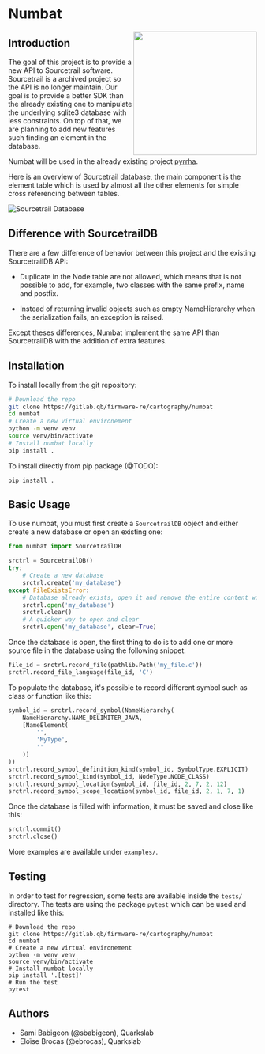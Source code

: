 # Numbat

<img align="right" src="https://gitlab.qb/sbabigeon/numbat/-/raw/main/docs/numbat.png" width="250" heigh="250">

## Introduction

The goal of this project is to provide a new API to Sourcetrail software. Sourcetrail is a archived project
so the API is no longer maintain. Our goal is to provide a better SDK than the already existing one to
manipulate the underlying sqlite3 database with less constraints. On top of that, we are planning to add
new features such finding an element in the database. 

Numbat will be used in the already existing project [pyrrha](https://gitlab.qb/firmware-re/cartography/pyrrha).

Here is an overview of Sourcetrail database, the main component is the element table which is used
by almost all the other elements for simple cross referencing between tables. 

![Sourcetrail Database](https://gitlab.qb/sbabigeon/numbat/-/raw/main/docs/sourcetrail_db.png)

## Difference with SourcetrailDB

There are a few difference of behavior between this project and the existing SourcetrailDB API:

 - Duplicate in the Node table are not allowed, which means that is not possible to add, for 
   example, two classes with the same prefix, name and postfix.

 - Instead of returning invalid objects such as empty NameHierarchy when the serialization fails,
   an exception is raised.

Except theses differences, Numbat implement the same API than SourcetrailDB with the addition of extra features.

## Installation 

To install locally from the git repository:    
```bash
# Download the repo
git clone https://gitlab.qb/firmware-re/cartography/numbat
cd numbat
# Create a new virtual environement 
python -m venv venv
source venv/bin/activate
# Install numbat locally
pip install .
```
To install directly from pip package (@TODO):
```
pip install .
```

## Basic Usage

To use numbat, you must first create a `SourcetrailDB` object and either create a new database or open an existing one:
```python
from numbat import SourcetrailDB

srctrl = SourcetrailDB()
try:
    # Create a new database
    srctrl.create('my_database')
except FileExistsError:
    # Database already exists, open it and remove the entire content with clear
    srctrl.open('my_database')
    srctrl.clear()
    # A quicker way to open and clear 
    srctrl.open('my_database', clear=True)
```

Once the database is open, the first thing to do is to add one or more source file in the database using the following snippet:
```python
file_id = srctrl.record_file(pathlib.Path('my_file.c'))
srctrl.record_file_language(file_id, 'C')
``` 

To populate the database, it's possible to record different symbol such as class or function like this:
```python
symbol_id = srctrl.record_symbol(NameHierarchy(
    NameHierarchy.NAME_DELIMITER_JAVA,
    [NameElement(
        '',
        'MyType',
        ''
    )]
))
srctrl.record_symbol_definition_kind(symbol_id, SymbolType.EXPLICIT)
srctrl.record_symbol_kind(symbol_id, NodeType.NODE_CLASS)
srctrl.record_symbol_location(symbol_id, file_id, 2, 7, 2, 12)
srctrl.record_symbol_scope_location(symbol_id, file_id, 2, 1, 7, 1)
``` 

Once the database is filled with information, it must be saved and close like this:
```python 
srctrl.commit()
srctrl.close()
```

More examples are available under `examples/`.

## Testing

In order to test for regression, some tests are available inside the `tests/` directory. The tests are 
using the package `pytest` which can be used and installed like this:
```
# Download the repo
git clone https://gitlab.qb/firmware-re/cartography/numbat
cd numbat
# Create a new virtual environement 
python -m venv venv
source venv/bin/activate
# Install numbat locally
pip install '.[test]'
# Run the test
pytest
```

## Authors

- Sami Babigeon (@sbabigeon), Quarkslab
- Eloïse Brocas (@ebrocas), Quarkslab
